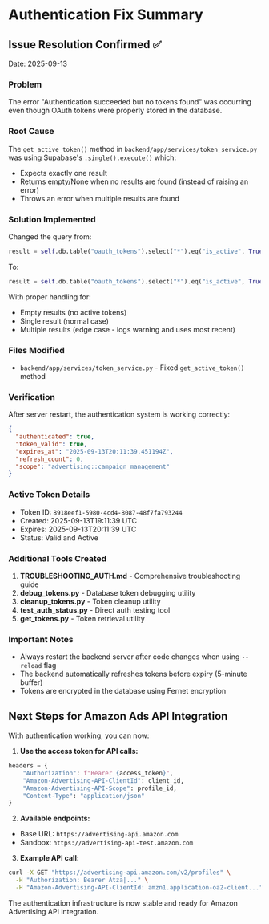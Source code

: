 # Authentication Fix Summary

## Issue Resolution Confirmed ✅

Date: 2025-09-13

### Problem
The error "Authentication succeeded but no tokens found" was occurring even though OAuth tokens were properly stored in the database.

### Root Cause
The `get_active_token()` method in `backend/app/services/token_service.py` was using Supabase's `.single().execute()` which:
- Expects exactly one result
- Returns empty/None when no results are found (instead of raising an error)
- Throws an error when multiple results are found

### Solution Implemented
Changed the query from:
```python
result = self.db.table("oauth_tokens").select("*").eq("is_active", True).single().execute()
```

To:
```python
result = self.db.table("oauth_tokens").select("*").eq("is_active", True).execute()
```

With proper handling for:
- Empty results (no active tokens)
- Single result (normal case)
- Multiple results (edge case - logs warning and uses most recent)

### Files Modified
- `backend/app/services/token_service.py` - Fixed `get_active_token()` method

### Verification
After server restart, the authentication system is working correctly:
```json
{
  "authenticated": true,
  "token_valid": true,
  "expires_at": "2025-09-13T20:11:39.451194Z",
  "refresh_count": 0,
  "scope": "advertising::campaign_management"
}
```

### Active Token Details
- Token ID: `8918eef1-5980-4cd4-8087-48f7fa793244`
- Created: 2025-09-13T19:11:39 UTC
- Expires: 2025-09-13T20:11:39 UTC
- Status: Valid and Active

### Additional Tools Created
1. **TROUBLESHOOTING_AUTH.md** - Comprehensive troubleshooting guide
2. **debug_tokens.py** - Database token debugging utility
3. **cleanup_tokens.py** - Token cleanup utility
4. **test_auth_status.py** - Direct auth testing tool
5. **get_tokens.py** - Token retrieval utility

### Important Notes
- Always restart the backend server after code changes when using `--reload` flag
- The backend automatically refreshes tokens before expiry (5-minute buffer)
- Tokens are encrypted in the database using Fernet encryption

## Next Steps for Amazon Ads API Integration

With authentication working, you can now:

1. **Use the access token for API calls:**
```python
headers = {
    "Authorization": f"Bearer {access_token}",
    "Amazon-Advertising-API-ClientId": client_id,
    "Amazon-Advertising-API-Scope": profile_id,
    "Content-Type": "application/json"
}
```

2. **Available endpoints:**
- Base URL: `https://advertising-api.amazon.com`
- Sandbox: `https://advertising-api-test.amazon.com`

3. **Example API call:**
```bash
curl -X GET "https://advertising-api.amazon.com/v2/profiles" \
  -H "Authorization: Bearer Atza|..." \
  -H "Amazon-Advertising-API-ClientId: amzn1.application-oa2-client..."
```

The authentication infrastructure is now stable and ready for Amazon Advertising API integration.